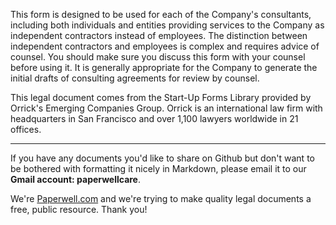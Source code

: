 This form is designed to be used for each of the Company's consultants, including both individuals and entities providing services to the Company as independent contractors instead of employees. The distinction between independent contractors and employees is complex and requires advice of counsel. You should make sure you discuss this form with your counsel before using it. It is generally appropriate for the Company to generate the initial drafts of consulting agreements for review by counsel.

This legal document comes from the Start-Up Forms Library provided by Orrick's Emerging Companies Group.  Orrick is an international law firm with headquarters in San Francisco and over 1,100 lawyers worldwide in 21 offices.

- - - - - 

If you have any documents you'd like to share on Github but don't want to be bothered with formatting it nicely in Markdown, please email it to our **Gmail account: paperwellcare**.  

We're [Paperwell.com] and we're trying to make quality legal documents a free, public resource.  Thank you!

[Paperwell.com]: http://www.paperwell.com